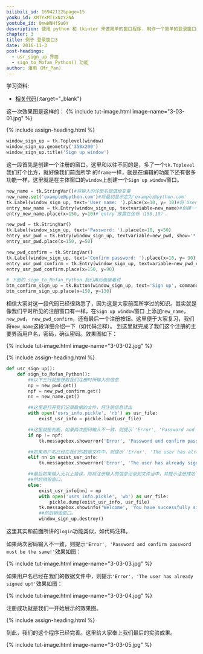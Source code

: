 ```yaml
---
bilibili_id: 16942112&page=15
youku_id: XMTYxMTIxNzY2NA
youtube_id: 0mwWNHfSu0Y
description: 使用 python 和 tkinter 来做简单的窗口程序. 制作一个简单的登录窗口练习.
chapter: 3
title: 例子 登录窗口3
date: 2016-11-3
post-headings:
  - usr_sign_up 界面
  - sign_to_Mofan_Python() 功能
author: 潘雨 (Mr_Pan)
---
```


学习资料:
  * [相关代码](https://github.com/unitytutorial/tutorials/tree/master/tkinterTUT/tk15_login_example){:target="_blank"}


这一次效果图是这样的：
{% include tut-image.html image-name="3-03-01.jpg" %}





{% include assign-heading.html %}


```python
window_sign_up = tk.Toplevel(window)
window_sign_up.geometry('350x200')
window_sign_up.title('Sign up window')
```

这一段首先是创建一个注册的窗口。这里和以往不同的是，多了一个`tk.Toplevel`我们打个比方，就好像我们前面所学
的`frame`一样，就是在编辑的功能下还有很多功能一样，这里就是在主体窗口的`window`上创建一个`Sign up window`窗口。

```python
new_name = tk.StringVar()#将输入的注册名赋值给变量
new_name.set('example@python.com')#将最初显示定为'example@python.com'
tk.Label(window_sign_up, text='User name: ').place(x=10, y= 10)#将`User name:`放置在坐标（10,10）。
entry_new_name = tk.Entry(window_sign_up, textvariable=new_name)#创建一个注册名的`entry`，变量为`new_name`
entry_new_name.place(x=150, y=10)#`entry`放置在坐标（150,10）.

new_pwd = tk.StringVar()
tk.Label(window_sign_up, text='Password: ').place(x=10, y=50)
entry_usr_pwd = tk.Entry(window_sign_up, textvariable=new_pwd, show='*')
entry_usr_pwd.place(x=150, y=50)

new_pwd_confirm = tk.StringVar()
tk.Label(window_sign_up, text='Confirm password: ').place(x=10, y= 90)
entry_usr_pwd_confirm = tk.Entry(window_sign_up, textvariable=new_pwd_confirm, show='*')
entry_usr_pwd_confirm.place(x=150, y=90)

# 下面的 sign_to_Mofan_Python 我们再后面接着说
btn_comfirm_sign_up = tk.Button(window_sign_up, text='Sign up', command=sign_to_Mofan_Python)
btn_comfirm_sign_up.place(x=150, y=130)
```

相信大家对这一段代码已经很熟悉了，因为这是大家前面所学过的知识。其实就是像我们平时所见的注册窗口有一样，在`Sign up window`窗口
上添加`new_name`，` new_pwd`， `new_pwd_confirm`，还有最后一个注册按钮。这里便于大家复习，我们将`new_name`这段详细介绍一下（如代码注释）。
到这里就完成了我们这个注册的主要界面用户名，密码，确认密码。效果图如下：

{% include tut-image.html image-name="3-03-02.jpg" %}





{% include assign-heading.html %}


```python
def usr_sign_up():
    def sign_to_Mofan_Python():
        ##以下三行就是获取我们注册时所输入的信息
        np = new_pwd.get()
        npf = new_pwd_confirm.get()
        nn = new_name.get()

        ##这里是打开我们记录数据的文件，将注册信息读出
        with open('usrs_info.pickle', 'rb') as usr_file:
            exist_usr_info = pickle.load(usr_file)

        ##这里就是判断，如果两次密码输入不一致，则提示`'Error', 'Password and confirm password must be the same!'`
        if np != npf:
            tk.messagebox.showerror('Error', 'Password and confirm password must be the same!')

        ##如果用户名已经在我们的数据文件中，则提示`'Error', 'The user has already signed up!'`
        elif nn in exist_usr_info:
            tk.messagebox.showerror('Error', 'The user has already signed up!')

        ##最后如果输入无以上错误，则将注册输入的信息记录到文件当中，并提示注册成功`'Welcome', 'You have successfully signed up!'`
        ##然后销毁窗口。
        else:
            exist_usr_info[nn] = np
            with open('usrs_info.pickle', 'wb') as usr_file:
                pickle.dump(exist_usr_info, usr_file)
            tk.messagebox.showinfo('Welcome', 'You have successfully signed up!')
            ##然后销毁窗口。
            window_sign_up.destroy()
```

这里其实和前面所讲的`login`功能类似，如代码注释。

如果两次密码输入不一致，则提示`'Error', 'Password and confirm password must be the same!'`效果如图：

{% include tut-image.html image-name="3-03-03.jpg" %}


如果用户名已经在我们的数据文件中，则提示`'Error', 'The user has already signed up!'`效果如图：

{% include tut-image.html image-name="3-03-04.jpg" %}


注册成功就是我们一开始展示的效果图。

{% include assign-heading.html %}


到此，我们的这个程序已经完善。这里给大家奉上我们最后的实验成果。

{% include tut-image.html image-name="3-03-05.jpg" %}


